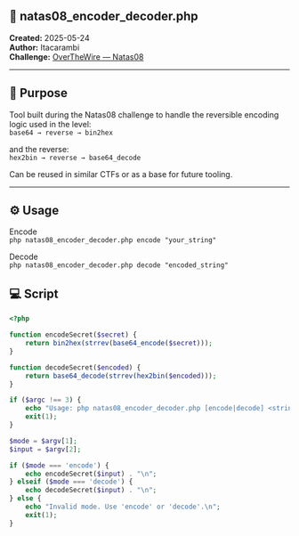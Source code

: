 ## 🔐 natas08_encoder_decoder.php

**Created:** 2025-05-24  
**Author:** Itacarambi  
**Challenge:** [OverTheWire — Natas08](https://github.com/ItacarambiSec/CTFs/blob/main/OverTheWire/Natas/Natas08/Readme.md)

---

## 🎯 Purpose

Tool built during the Natas08 challenge to handle the reversible encoding logic used in the level:   
`base64 → reverse → bin2hex`

and the reverse:   
`hex2bin → reverse → base64_decode`

Can be reused in similar CTFs or as a base for future tooling.

---

## ⚙️ Usage

Encode   
`php natas08_encoder_decoder.php encode "your_string"`

Decode   
`php natas08_encoder_decoder.php decode "encoded_string"`


## 💻 Script

```php
<?php

function encodeSecret($secret) {
    return bin2hex(strrev(base64_encode($secret)));
}

function decodeSecret($encoded) {
    return base64_decode(strrev(hex2bin($encoded)));
}

if ($argc !== 3) {
    echo "Usage: php natas08_encoder_decoder.php [encode|decode] <string>\n";
    exit(1);
}

$mode = $argv[1];
$input = $argv[2];

if ($mode === 'encode') {
    echo encodeSecret($input) . "\n";
} elseif ($mode === 'decode') {
    echo decodeSecret($input) . "\n";
} else {
    echo "Invalid mode. Use 'encode' or 'decode'.\n";
    exit(1);
}
```
